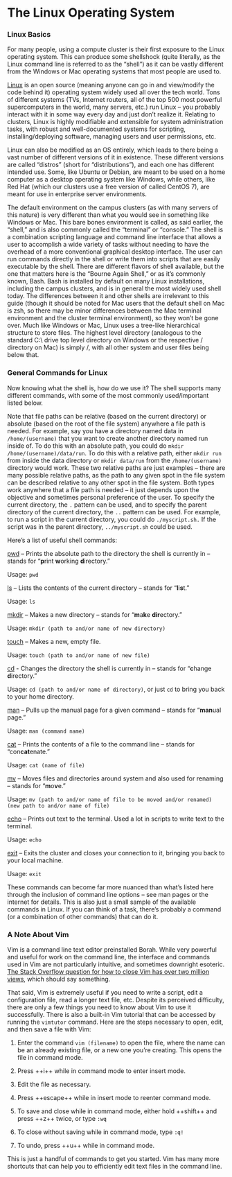 # The Linux Operating System

### Linux Basics
For many people, using a compute cluster is their first exposure to the Linux operating system.
This can produce some shellshock (quite literally, as the Linux command line is referred to as the “shell”) as it can be vastly different from the Windows or Mac operating systems that most people are used to.

[Linux](https://github.com/torvalds/linux) is an open source (meaning anyone can go in and view/modify the code behind it) operating system widely used all over the tech world.
Tons of different systems (TVs, Internet routers, all of the top 500 most powerful supercomputers in the world, many servers, etc.) run Linux – you probably interact with it in some way every day and just don’t realize it.
Relating to clusters, Linux is highly modifiable and extensible for system administration tasks, with robust and well-documented systems for scripting, installing/deploying software, managing users and user permissions, etc.

Linux can also be modified as an OS entirely, which leads to there being a vast number of different versions of it in existence.
These different versions are called “distros” (short for “distributions”), and each one has different intended use.
Some, like Ubuntu or Debian, are meant to be used on a home computer as a desktop operating system like Windows, while others, like Red Hat (which our clusters use a free version of called CentOS 7), are meant for use in enterprise server environments.

The default environment on the campus clusters (as with many servers of this nature) is very different than what you would see in something like Windows or Mac.
This bare bones environment is called, as said earlier, the “shell,” and is also commonly called the “terminal” or “console.”
The shell is a combination scripting language and command line interface that allows a user to accomplish a wide variety of tasks without needing to have the overhead of a more conventional graphical desktop interface.
The user can run commands directly in the shell or write them into scripts that are easily executable by the shell.
There are different flavors of shell available, but the one that matters here is the “Bourne Again Shell,” or as it’s commonly known, Bash.
Bash is installed by default on many Linux installations, including the campus clusters, and is in general the most widely used shell today.
The differences between it and other shells are irrelevant to this guide (though it should be noted for Mac users that the default shell on Mac is zsh, so there may be minor differences between the Mac terminal environment and the cluster terminal environment), so they won’t be gone over.
Much like Windows or Mac, Linux uses a tree-like hierarchical structure to store files.
The highest level directory (analogous to the standard C:\ drive top level directory on Windows or the respective / directory on Mac) is simply /, with all other system and user files being below that.

### General Commands for Linux
Now knowing what the shell is, how do we use it?
The shell supports many different commands, with some of the most commonly used/important listed below.

Note that file paths can be relative (based on the current directory) or absolute (based on the root of the file system) anywhere a file path is needed.
For example, say you have a directory named data in `/home/(username)` that you want to create another directory named run inside of.
To do this with an absolute path, you could do `mkdir /home/(username)/data/run`.
To do this with a relative path, either `mkdir run` from inside the data directory or `mkdir data/run` from the `/home/(username)` directory would work.
These two relative paths are just examples – there are many possible relative paths, as the path to any given spot in the file system can be described relative to any other spot in the file system.
Both types work anywhere that a file path is needed – it just depends upon the objective and sometimes personal preference of the user.
To specify the current directory, the `.` pattern can be used, and to specify the parent directory of the current directory, the `..` pattern can be used.
For example, to run a script in the current directory, you could do `./myscript.sh.`
If the script was in the parent directory, `../myscript.sh` could be used.

Here’s a list of useful shell commands:

[pwd](https://man7.org/linux/man-pages/man1/pwd.1.html) – Prints the absolute path to the directory the shell is currently in – stands for “**p**rint **w**orking **d**irectory.”

Usage: `pwd`

[ls](https://man7.org/linux/man-pages/man1/ls.1.html) – Lists the contents of the current directory – stands for “**l**i**s**t.”

Usage: `ls`

[mkdir](https://man7.org/linux/man-pages/man1/mkdir.1.html) – Makes a new directory – stands for “**m**a**k**e **dir**ectory.”

Usage: `mkdir (path to and/or name of new directory)`

[touch](https://man7.org/linux/man-pages/man1/touch.1.html) – Makes a new, empty file.

Usage: `touch (path to and/or name of new file)`

[cd](https://man7.org/linux/man-pages/man1/cd.1p.html) - Changes the directory the shell is currently in – stands for “**c**hange **d**irectory.”

Usage: `cd (path to and/or name of directory)`, or just `cd` to bring you back to your home directory.

[man](https://man7.org/linux/man-pages/man1/man.1.html) – Pulls up the manual page for a given command – stands for “**man**ual page.”

Usage: `man (command name)`

[cat](https://man7.org/linux/man-pages/man1/cat.1.html) – Prints the contents of a file to the command line – stands for “con**cat**enate.”

Usage: `cat (name of file)`

[mv](https://man7.org/linux/man-pages/man1/mv.1.html) – Moves files and directories around system and also used for renaming – stands for “**m**o**v**e.”

Usage: `mv (path to and/or name of file to be moved and/or renamed) (new path to and/or name of file)`

[echo](https://man7.org/linux/man-pages/man1/echo.1.html) – Prints out text to the terminal.
Used a lot in scripts to write text to the terminal.

Usage: `echo`

[exit](https://man7.org/linux/man-pages/man3/exit.3.html) – Exits the cluster and closes your connection to it, bringing you back to your local machine.

Usage: `exit`

These commands can become far more nuanced than what’s listed here through the inclusion of command line options – see man pages or the internet for details.
This is also just a small sample of the available commands in Linux.
If you can think of a task, there’s probably a command (or a combination of other commands) that can do it.

### A Note About Vim
Vim is a command line text editor preinstalled Borah.
While very powerful and useful for work on the command line, the interface and commands used in Vim are not particularly intuitive, and sometimes downright esoteric.
[The Stack Overflow question for how to close Vim has over two million views](https://stackoverflow.com/questions/11828270/how-do-i-exit-the-vim-editor), which should say something.

That said, Vim is extremely useful if you need to write a script, edit a configuration file, read a longer text file, etc.
Despite its perceived difficulty, there are only a few things you need to know about Vim to use it successfully.
There is also a built-in Vim tutorial that can be accessed by running the `vimtutor` command.
Here are the steps necessary to open, edit, and then save a file with Vim:

1. Enter the command `vim (filename)` to open the file, where the name can be an already existing file, or a new one you’re creating.
This opens the file in command mode.

2. Press ++i++ while in command mode to enter insert mode.

3. Edit the file as necessary.

4. Press ++escape++ while in insert mode to reenter command mode.

5. To save and close while in command mode, either hold ++shift++ and press ++z++ twice, or type `:wq`

6. To close without saving while in command mode, type `:q!`

7. To undo, press ++u++ while in command mode.

This is just a handful of commands to get you started.
Vim has many more shortcuts that can help you to efficiently edit text files in the command line.
